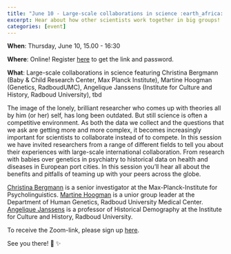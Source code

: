 ```yaml
---
title: "June 10 - Large-scale collaborations in science :earth_africa: :globe_with_meridians: :man_scientist: :woman_scientist: :handshake: "
excerpt: Hear about how other scientists work together in big groups!
categories: [event]
---
```


**When**: Thursday, June 10, 15.00 - 16:30

**Where**: Online! Register [here](https://forms.gle/KXdy5dZrLrVqHjnm7) to get the link and password.

**What**: Large-scale collaborations in science
featuring Christina Bergmann (Baby & Child Research Center, Max Planck Institute), Martine Hoogman (Genetics, RadboudUMC),  Angelique Janssens (Institute for Culture and History, Radboud University), tbd

The image of the lonely, brilliant researcher who comes up with theories all by him (or her) self, has long been outdated. But still science is often a competitive environment. As both the data we collect and the questions that we ask are getting more and more complex, it becomes increasingly important for scientists to collaborate instead of to compete. In this session we have invited researchers from a range of different fields to tell you about their experiences with large-scale international collaboration. From research with babies over genetics in psychiatry to historical data on health and diseases in European port cities. In this session you’ll hear all about the benefits and pitfalls of teaming up with your peers across the globe.

[Christina Bergmann](https://sites.google.com/site/chbergma/) is a senior investigator at the Max-Planck-Institute for Psycholinguistics.
[Martine Hoogman](https://martinehoogman.com/) is a unior group leader at the Department of Human Genetics, Radboud University Medical Center.
[Angelique Janssens](https://www.ru.nl/rich/our-research/research-groups/radboud-group-historical-demography-family-history/) is a professor of Historical Demography at the Institute for Culture and History, Radboud University.

To receive the Zoom-link, please sign up [here](https://forms.gle/KXdy5dZrLrVqHjnm7).

See you there! :wave: :sparkles:
